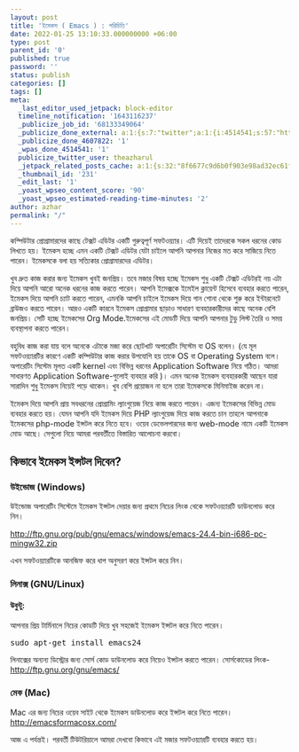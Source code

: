 ```yaml
---
layout: post
title: 'ইমেকস ( Emacs ) : পরিচিতি'
date: 2022-01-25 13:10:33.000000000 +06:00
type: post
parent_id: '0'
published: true
password: ''
status: publish
categories: []
tags: []
meta:
  _last_editor_used_jetpack: block-editor
  timeline_notification: '1643116237'
  _publicize_job_id: '68133349064'
  _publicize_done_external: a:1:{s:7:"twitter";a:1:{i:4514541;s:57:"https://twitter.com/theazharul/status/1485963320708505614";}}
  _publicize_done_4607822: '1'
  _wpas_done_4514541: '1'
  publicize_twitter_user: theazharul
  _jetpack_related_posts_cache: a:1:{s:32:"8f6677c9d6b0f903e98ad32ec61f8deb";a:2:{s:7:"expires";i:1648338466;s:7:"payload";a:2:{i:0;a:1:{s:2:"id";i:7;}i:1;a:1:{s:2:"id";i:68;}}}}
  _thumbnail_id: '231'
  _edit_last: '1'
  _yoast_wpseo_content_score: '90'
  _yoast_wpseo_estimated-reading-time-minutes: '2'
author: azhar
permalink: "/"
---
```

<p><!-- wp:paragraph --></p>
<p>কম্পিউটার প্রোগ্রামারদের কাছে টেক্সট এডিটর একটি গুরুত্বপূর্ণ সফটওয়্যার। এটি দিয়েই তাদেরকে সকল ধরনের কোড লিখতে হয়। ইমেকস হচ্ছে এমন একটি টেক্সট এডিটর যেটা চাইলে আপনি আপনার নিজের মত করে সাজিয়ে নিতে পারেন। ইমেকসকে বলা হয় সত্যিকার প্রোগ্রামারদের এডিটর।</p>
<p><!-- /wp:paragraph --></p>
<p><!-- wp:paragraph --></p>
<p>খুব দ্রুত কাজ করার জন্য ইমেকস খুবই জনপ্রিয়। তবে মজার বিষয় হচ্ছে ইমেকস শুধু একটি টেক্সট এডিটরই নয় এটা দিয়ে আপনি আরো অনেক ধরনের কাজ করতে পারেন। আপনি ইমেক্সকে ইমেইল ক্লায়েন্ট হিসেবে ব্যবহার করতে পারেন, ইমেকস দিয়ে আপনি চ্যাট করতে পারেন, এমনকি আপনি চাইলে ইমেকস দিয়ে গান শোনা থেকে শুরু করে ইন্টারনেটে ব্রাউজও করতে পারেন। আরও একটি কারনে ইমেকস প্রোগ্রামার ছাড়াও সাধারণ ব্যবহারকারীদের কাছে অনেক বেশি জনপ্রিয়। সেটি হচ্ছে ইমেকসের Org Mode.ইমেকসের এই মোডটি দিয়ে আপনি আপনার টুডু লিস্ট তৈরি ও সময় ব্যবস্থাপনা করতে পারেন।</p>
<p><!-- /wp:paragraph --></p>
<p><!-- wp:paragraph --></p>
<p>বহুবিধ কাজ করা যায় বলে অনেকে এটাকে মজা করে ছোটখাট অপারেটিং সিস্টেম বা OS বলেন। (যে মূল সফটওয়্যারটির কারণে একটি কম্পিউটার কাজ করার উপযোগি হয় তাকে OS বা Operating System বলে। অপারেটিং সিস্টেম মূলত একটি kernel এবং বিভিন্ন ধরনের Application Software নিয়ে গঠিত। আমরা সাধারণত Application Software-গুলোই ব্যবহার করি )। এমন অনেক ইমেকস ব্যবহারকারী আছেন যারা সারাদিন শুধু ইমেকস নিয়েই পড়ে থাকেন। খুব বেশি প্রয়োজন না হলে তারা ইমেকসকে মিনিমাইজ করেন না।</p>
<p><!-- /wp:paragraph --></p>
<p><!-- wp:paragraph --></p>
<p>ইমেকস দিয়ে আপনি প্রায় সবধরনের প্রোগ্রামিং ল্যাংগুয়েজ নিয়ে কাজ করতে পারেন। এজন্য ইমেকসের বিভিন্ন মোড ব্যবহার করতে হয়। যেমন আপনি যদি ইমেকস দিয়ে PHP ল্যাংগুয়েজ দিয়ে কাজ করতে চান তাহলে আপনাকে ইমেকসের php-mode ইন্সটল করে নিতে হবে। ওয়েব ডেভেলপারদের জন্য web-mode নামে একটি ইমেকস মোড আছে। সেগুলো নিয়ে আমরা পরবর্তীতে বিস্তারিত আলোচনা করবো।</p>
<p><!-- /wp:paragraph --></p>
<p><!-- wp:heading --></p>
<h2 id="ক-ভ-ব-ইম-কস-ইন-সটল-দ-ব-ন">কিভাবে ইমেকস ইন্সটল দিবেন?</h2>
<p><!-- /wp:heading --></p>
<p><!-- wp:heading {"level":3} --></p>
<h3 id="উইন-ড-জ-windows">উইন্ডোজ (Windows)</h3>
<p><!-- /wp:heading --></p>
<p><!-- wp:paragraph --></p>
<p>উইন্ডোজ অপারেটিং সিস্টেমে ইমেকস ইন্সটল দেয়ার জন্য প্রথমে নিচের লিংক থেকে সফটওয়্যারটি ডাউনলোড করে নিন।</p>
<p><!-- /wp:paragraph --></p>
<p><!-- wp:paragraph --></p>
<p><a href="http://ftp.gnu.org/pub/gnu/emacs/windows/emacs-24.4-bin-i686-pc-mingw32.zip">http://ftp.gnu.org/pub/gnu/emacs/windows/emacs-24.4-bin-i686-pc-mingw32.zip</a></p>
<p><!-- /wp:paragraph --></p>
<p><!-- wp:paragraph --></p>
<p>এখন সফটওয়্যারটিকে আনজিফ করে ধাপ অনুসরণ করে ইন্সটল করে নিন।</p>
<p><!-- /wp:paragraph --></p>
<p><!-- wp:heading {"level":3} --></p>
<h3 id="ল-ন-ক-স-gnu-linux">লিনাক্স (GNU/Linux)</h3>
<p><!-- /wp:heading --></p>
<p><!-- wp:heading {"level":4} --></p>
<h4 id="উব-ন-ট">উবুন্টু:</h4>
<p><!-- /wp:heading --></p>
<p><!-- wp:paragraph --></p>
<p>আপনার প্রিয় টার্মিনালে নিচের কোডটি দিয়ে খুব সহজেই ইমেকস ইন্সটল করে নিতে পারেন।</p>
<p><!-- /wp:paragraph --></p>
<p><!-- wp:syntaxhighlighter/code --></p>
<pre class="wp-block-syntaxhighlighter-code">‌‌‍‍sudo apt-get install emacs24‌‌‌‌‍‍</pre>
<p><!-- /wp:syntaxhighlighter/code --></p>
<p><!-- wp:paragraph --></p>
<p>লিনাক্সের অন্যন্য ডিস্ট্রোর জন্য সোর্স কোড ডাউনলোড করে নিয়েও ইন্সটল করতে পারেন। সোর্সকোডের লিংক- <a href="http://ftp.gnu.org/gnu/emacs/">http://ftp.gnu.org/gnu/emacs/</a></p>
<p><!-- /wp:paragraph --></p>
<p><!-- wp:heading {"level":3} --></p>
<h3 id="ম-ক-mac">মেক (Mac)</h3>
<p><!-- /wp:heading --></p>
<p><!-- wp:paragraph --></p>
<p>Mac এর জন্য নিচের ওয়েব সাইট থেকে ইমেকস ডাউনলোড করে ইন্সটল করে নিতে পারেন।<br /><a href="http://emacsformacosx.com/">http://emacsformacosx.com/</a></p>
<p><!-- /wp:paragraph --></p>
<p><!-- wp:paragraph --></p>
<p>আজ এ পর্যন্তই। পরবর্তী টিউটরিয়ালে আমরা দেখবো কিভাবে এই মজার সফটওয়্যারটি ব্যবহার করতে হয়।</p>
<p><!-- /wp:paragraph --></p>
